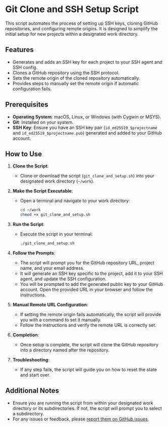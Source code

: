 # Git Clone and SSH Setup Script

This script automates the process of setting up SSH keys, cloning GitHub repositories, and configuring remote origins. It is designed to simplify the initial setup for new projects within a designated work directory.

## Features

- Generates and adds an SSH key for each project to your SSH agent and SSH config.
- Clones a GitHub repository using the SSH protocol.
- Sets the remote origin of the cloned repository automatically.
- Provides steps to manually set the remote origin if automatic configuration fails.

## Prerequisites

- **Operating System**: macOS, Linux, or Windows (with Cygwin or MSYS).
- **Git**: Installed on your system.
- **SSH Key**: Ensure you have an SSH key pair (`id_ed25519_$projectname` and `id_ed25519_$projectname.pub`) generated and added to your GitHub account.

## How to Use

1. **Clone the Script**:
   - Clone or download the script (`git_clone_and_setup.sh`) into your designated work directory (`~/work`).

2. **Make the Script Executable**:
   - Open a terminal and navigate to your work directory:
     ```sh
     cd ~/work
     chmod +x git_clone_and_setup.sh
     ```

3. **Run the Script**:
   - Execute the script in your terminal:
     ```sh
     ./git_clone_and_setup.sh
     ```

4. **Follow the Prompts**:
   - The script will prompt you for the GitHub repository URL, project name, and your email address.
   - It will generate an SSH key specific to the project, add it to your SSH agent, and update the SSH configuration.
   - You will be prompted to add the generated public key to your GitHub account. Open the provided URL in your browser and follow the instructions.

5. **Manual Remote URL Configuration**:
   - If setting the remote origin fails automatically, the script will provide you with a command to set it manually.
   - Follow the instructions and verify the remote URL is correctly set.

6. **Completion**:
   - Once setup is complete, the script will clone the GitHub repository into a directory named after the repository.

7. **Troubleshooting**:
   - If any step fails, the script will guide you on how to reset the state and start over.

## Additional Notes

- Ensure you are running the script from within your designated work directory or its subdirectories. If not, the script will prompt you to select a subdirectory.
- For any issues or feedback, please [report them on GitHub issues](https://github.com/mashrurFahim/essential-scripts/issues).
